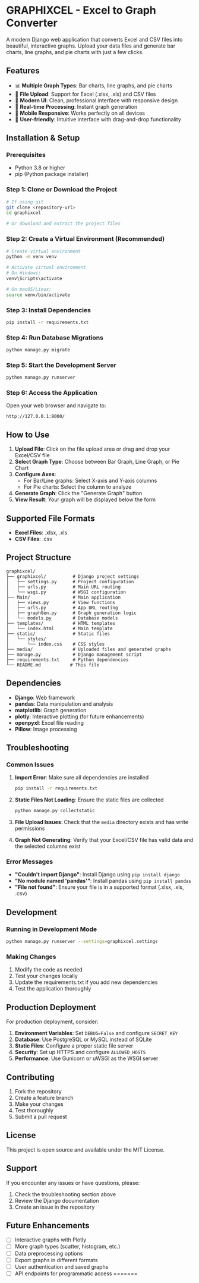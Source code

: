 
# GRAPHIXCEL - Excel to Graph Converter

A modern Django web application that converts Excel and CSV files into beautiful, interactive graphs. Upload your data files and generate bar charts, line graphs, and pie charts with just a few clicks.

## Features

- 📊 **Multiple Graph Types**: Bar charts, line graphs, and pie charts
- 📁 **File Upload**: Support for Excel (.xlsx, .xls) and CSV files
- 🎨 **Modern UI**: Clean, professional interface with responsive design
- 🔄 **Real-time Processing**: Instant graph generation
- 📱 **Mobile Responsive**: Works perfectly on all devices
- 🎯 **User-friendly**: Intuitive interface with drag-and-drop functionality

## Installation & Setup

### Prerequisites

- Python 3.8 or higher
- pip (Python package installer)

### Step 1: Clone or Download the Project

```bash
# If using git
git clone <repository-url>
cd graphixcel

# Or download and extract the project files
```

### Step 2: Create a Virtual Environment (Recommended)

```bash
# Create virtual environment
python -m venv venv

# Activate virtual environment
# On Windows:
venv\Scripts\activate

# On macOS/Linux:
source venv/bin/activate
```

### Step 3: Install Dependencies

```bash
pip install -r requirements.txt
```

### Step 4: Run Database Migrations

```bash
python manage.py migrate
```

### Step 5: Start the Development Server

```bash
python manage.py runserver
```

### Step 6: Access the Application

Open your web browser and navigate to:
```
http://127.0.0.1:8000/
```

## How to Use

1. **Upload File**: Click on the file upload area or drag and drop your Excel/CSV file
2. **Select Graph Type**: Choose between Bar Graph, Line Graph, or Pie Chart
3. **Configure Axes**: 
   - For Bar/Line graphs: Select X-axis and Y-axis columns
   - For Pie charts: Select the column to analyze
4. **Generate Graph**: Click the "Generate Graph" button
5. **View Result**: Your graph will be displayed below the form

## Supported File Formats

- **Excel Files**: .xlsx, .xls
- **CSV Files**: .csv

## Project Structure

```
graphixcel/
├── graphixcel/          # Django project settings
│   ├── settings.py      # Project configuration
│   ├── urls.py          # Main URL routing
│   └── wsgi.py          # WSGI configuration
├── Main/                # Main application
│   ├── views.py         # View functions
│   ├── urls.py          # App URL routing
│   ├── graphGen.py      # Graph generation logic
│   └── models.py        # Database models
├── templates/           # HTML templates
│   └── index.html       # Main template
├── static/              # Static files
│   └── styles/
│       └── index.css    # CSS styles
├── media/               # Uploaded files and generated graphs
├── manage.py            # Django management script
├── requirements.txt     # Python dependencies
└── README.md           # This file
```

## Dependencies

- **Django**: Web framework
- **pandas**: Data manipulation and analysis
- **matplotlib**: Graph generation
- **plotly**: Interactive plotting (for future enhancements)
- **openpyxl**: Excel file reading
- **Pillow**: Image processing

## Troubleshooting

### Common Issues

1. **Import Error**: Make sure all dependencies are installed
   ```bash
   pip install -r requirements.txt
   ```

2. **Static Files Not Loading**: Ensure the static files are collected
   ```bash
   python manage.py collectstatic
   ```

3. **File Upload Issues**: Check that the `media` directory exists and has write permissions

4. **Graph Not Generating**: Verify that your Excel/CSV file has valid data and the selected columns exist

### Error Messages

- **"Couldn't import Django"**: Install Django using `pip install django`
- **"No module named 'pandas'"**: Install pandas using `pip install pandas`
- **"File not found"**: Ensure your file is in a supported format (.xlsx, .xls, .csv)

## Development

### Running in Development Mode

```bash
python manage.py runserver --settings=graphixcel.settings
```

### Making Changes

1. Modify the code as needed
2. Test your changes locally
3. Update the requirements.txt if you add new dependencies
4. Test the application thoroughly

## Production Deployment

For production deployment, consider:

1. **Environment Variables**: Set `DEBUG=False` and configure `SECRET_KEY`
2. **Database**: Use PostgreSQL or MySQL instead of SQLite
3. **Static Files**: Configure a proper static file server
4. **Security**: Set up HTTPS and configure `ALLOWED_HOSTS`
5. **Performance**: Use Gunicorn or uWSGI as the WSGI server

## Contributing

1. Fork the repository
2. Create a feature branch
3. Make your changes
4. Test thoroughly
5. Submit a pull request

## License

This project is open source and available under the MIT License.

## Support

If you encounter any issues or have questions, please:

1. Check the troubleshooting section above
2. Review the Django documentation
3. Create an issue in the repository

## Future Enhancements

- [ ] Interactive graphs with Plotly
- [ ] More graph types (scatter, histogram, etc.)
- [ ] Data preprocessing options
- [ ] Export graphs in different formats
- [ ] User authentication and saved graphs
- [ ] API endpoints for programmatic access 
=======
